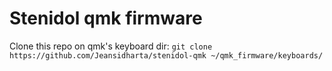# Stenidol qmk firmware

Clone this repo on qmk's keyboard dir:
`git clone https://github.com/Jeansidharta/stenidol-qmk ~/qmk_firmware/keyboards/`
